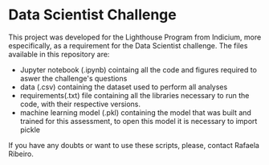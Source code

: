 # Data Scientist Challenge

This project was developed for the Lighthouse Program from Indicium, more especifically, as a requirement for the Data Scientist challenge.
The files available in this repository are: 
- Jupyter notebook (.ipynb) cointaing all the code and figures required to aswer the challenge's questions
- data (.csv) containing the dataset used to perform all analyses
- requirements(.txt) file containing all the libraries necessary to run the code, with their respective versions.
- machine learning model (.pkl) containing the model that was built and trained for this assessment, to open this model it is necessary to import pickle

If you have any doubts or want to use these scripts, please, contact Rafaela Ribeiro.
